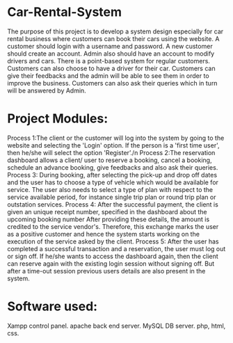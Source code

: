 # Car-Rental-System
The purpose of this project is to develop a system design especially for car rental business where customers can book their cars using the website.
A customer should login with a username and password. A new customer should create an account. Admin also should have an account to modify drivers and cars. There is a point-based system for regular customers. Customers can also choose to have a driver for their car. 
Customers can give their feedbacks and the admin will be able to see them in order to improve the business. Customers can also ask their queries which in turn will be answered by Admin.

# Project Modules:
Process 1:The client or the customer will log into the system by going to the website and selecting the 'Login' option. If the person is a 'first time user', then he/she will select the option 'Register’./n
Process 2:The reservation dashboard allows a client/ user to reserve a booking, cancel a booking, schedule an advance booking, give feedbacks and also ask their queries.
Process 3: During booking, after selecting the pick-up and drop off dates and the user has to choose a type of vehicle which would be available for service. The user also needs to select a type of plan with respect to the service available period, for instance single trip plan or round trip plan or outstation services.
Process 4: After the successful payment, the client is given an unique receipt number, specified in the dashboard about the upcoming booking number After providing these details, the amount is credited to the service vendor's. Therefore, this exchange marks the user as a positive customer and hence the system starts working on the execution of the service asked by the client.
Process 5: After the user has completed a successful transaction and a reservation, the user must log out or sign off. If he/she wants to access the dashboard again, then the client can reserve again with the existing login session without signing off. But after a time-out session previous users details are also present in the system.

# Software used:
Xampp control panel.
apache back end server.
MySQL DB server.
php, html, css.
